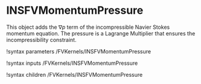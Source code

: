 # INSFVMomentumPressure

This object adds the $\nabla p$ term of the
incompressible Navier Stokes momentum equation. The pressure is a Lagrange
Multiplier that ensures the incompressibility constraint.

!syntax parameters /FVKernels/INSFVMomentumPressure

!syntax inputs /FVKernels/INSFVMomentumPressure

!syntax children /FVKernels/INSFVMomentumPressure
